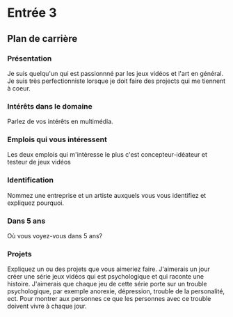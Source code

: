 # Entrée 3
## Plan de carrière

### Présentation
Je suis quelqu'un qui est passionnné par les jeux vidéos et l'art en général. Je suis très perfectionniste lorsque je doit faire des projects qui me tiennent à coeur. 

### Intérêts dans le domaine
Parlez de vos intérêts en multimédia. 

### Emplois qui vous intéressent
Les deux emplois qui m'intèresse le plus c'est concepteur-idéateur et testeur de jeux vidéos

### Identification
Nommez une entreprise et un artiste auxquels vous vous identifiez et expliquez pourquoi. 

### Dans 5 ans
Où vous voyez-vous dans 5 ans? 

### Projets
Expliquez un ou des projets que vous aimeriez faire. 
J'aimerais un jour créer une série jeux vidéos qui est psychologique et qui raconte une histoire. J'aimerais que chaque jeu de cette série porte sur un trouble psychologique, par exemple anorexie, dépression, trouble de la personalité, ect. Pour montrer aux  personnes  ce que les personnes avec ce trouble doivent vivre à chaque jour. 
